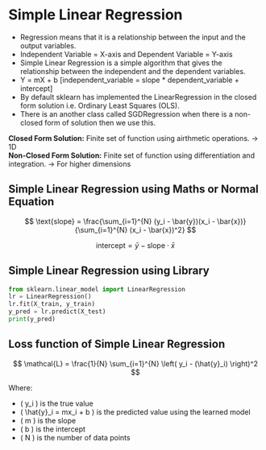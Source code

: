 # Simple Linear Regression
- Regression means that it is a relationship between the input and the output variables.
- Independent Variable = X-axis and Dependent Variable = Y-axis
- Simple Linear Regression is a simple algorithm that gives the relationship between the independent and the dependent variables.
- Y = mX + b [independent_variable = slope * dependent_variable + intercept]
- By default sklearn has implemented the LinearRegression in the closed form solution i.e. Ordinary Least Squares (OLS).
- There is an another class called SGDRegression when there is a non-closed form of solution then we use this.

**Closed Form Solution:** Finite set of function using airthmetic operations. -> 1D <br>
**Non-Closed Form Solution:** Finite set of function using differentiation and integration. -> For higher dimensions<br>

## Simple Linear Regression using Maths or Normal Equation

$$
\text{slope} = \frac{\sum_{i=1}^{N} (y_i - \bar{y})(x_i - \bar{x})}{\sum_{i=1}^{N} (x_i - \bar{x})^2}
$$

$$
\text{intercept} = \bar{y} - \text{slope} \cdot \bar{x}
$$

## Simple Linear Regression using Library

```python
from sklearn.linear_model import LinearRegression
lr = LinearRegression()
lr.fit(X_train, y_train)
y_pred = lr.predict(X_test)
print(y_pred)
```
## Loss function of Simple Linear Regression

$$
\mathcal{L} = \frac{1}{N} \sum_{i=1}^{N} \left( y_i - (\hat{y}_i) \right)^2
$$

Where:

- \( y_i \) is the true value
- \( \hat{y}_i = mx_i + b \) is the predicted value using the learned model
- \( m \) is the slope
- \( b \) is the intercept
- \( N \) is the number of data points

